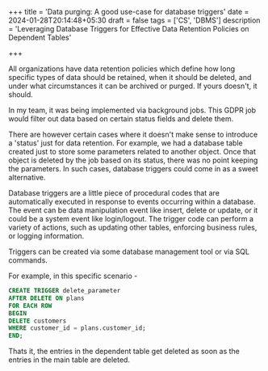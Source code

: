 +++
title = 'Data purging: A good use-case for database triggers'
date = 2024-01-28T20:14:48+05:30
draft = false
tags = ['CS', 'DBMS']
description = 'Leveraging Database Triggers for Effective Data Retention Policies on Dependent Tables'

+++


All organizations have data retention policies which define how long specific types of data should be retained, when it should be deleted, and under what circumstances it can be archived or purged. If yours doesn't, it should.

In my team, it was being implemented via background jobs. This GDPR job would filter out data based on certain status fields and delete them.

There are however certain cases where it doesn't make sense to introduce a 'status' just for data retention. For example, we had a database table created just to store some parameters related to another object. Once that object is deleted by the job based on its status, there was no point keeping the parameters. In such cases, database triggers could come in as a sweet alternative.

Database triggers are a little piece of procedural codes that are automatically executed in response to events occurring within a database. The event can be data manipulation event like insert, delete or update, or it could be a system event like login/logout. The trigger code can perform a variety of actions, such as updating other tables, enforcing business rules, or logging information.

Triggers can be created via some database management tool or via SQL commands.

For example, in this specific scenario -

```sql
CREATE TRIGGER delete_parameter
AFTER DELETE ON plans
FOR EACH ROW
BEGIN
DELETE customers
WHERE customer_id = plans.customer_id;
END;
```

Thats it, the entries in the dependent table get deleted as soon as the entries in the main table are deleted.